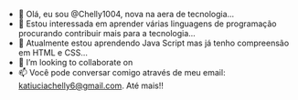 - 👋 Olá, eu sou @Chelly1004, nova na aera de tecnologia...
- 👀 Estou interessada em aprender várias linguagens de programação procurando contribuir mais para a tecnologia...
- 🌱 Atualmente estou aprendendo Java Script mas já tenho compreensão em HTML e CSS...
- 💞️ I’m looking to collaborate on 
- 📫 Você pode conversar comigo através de meu email:  katiuciachelly6@gmail.com. Até mais!!

<!---
Chelly1004/Chelly1004 is a ✨ special ✨ repository because its `README.md` (this file) appears on your GitHub profile.
You can click the Preview link to take a look at your changes.
--->
